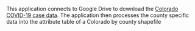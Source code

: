This application connects to Google Drive to download the [Colorado COVID-19
case data](https://drive.google.com/drive/folders/1bBAC7H-pdEDgPxRuU_eR36ghzc0HWNf1).
The application then processes the county specific data into the attribute table of a
Colorado by county shapefile